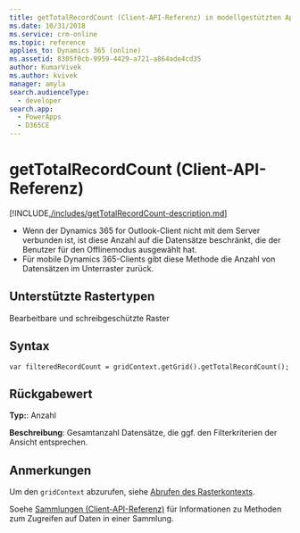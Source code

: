 ```yaml
---
title: getTotalRecordCount (Client-API-Referenz) in modellgestützten Apps| MicrosoftDocs
ms.date: 10/31/2018
ms.service: crm-online
ms.topic: reference
applies_to: Dynamics 365 (online)
ms.assetid: 8305f0cb-9959-4429-a721-a864ade4cd35
author: KumarVivek
ms.author: kvivek
manager: amyla
search.audienceType:
  - developer
search.app:
  - PowerApps
  - D365CE
---
```

# <a name="gettotalrecordcount-client-api-reference"></a>getTotalRecordCount (Client-API-Referenz)



[!INCLUDE[./includes/getTotalRecordCount-description.md](./includes/getTotalRecordCount-description.md)]

- Wenn der Dynamics 365 for Outlook-Client nicht mit dem Server verbunden ist, ist diese Anzahl auf die Datensätze beschränkt, die der Benutzer für den Offlinemodus ausgewählt hat.
- Für mobile Dynamics 365-Clients gibt diese Methode die Anzahl von Datensätzen im Unterraster zurück.

## <a name="grid-types-supported"></a>Unterstützte Rastertypen

Bearbeitbare und schreibgeschützte Raster

## <a name="syntax"></a>Syntax

`var filteredRecordCount = gridContext.getGrid().getTotalRecordCount();`

## <a name="return-value"></a>Rückgabewert

**Typ:**: Anzahl

**Beschreibung**: Gesamtanzahl Datensätze, die ggf. den Filterkriterien der Ansicht entsprechen.

## <a name="remarks"></a>Anmerkungen

Um den `gridContext` abzurufen, siehe [Abrufen des Rasterkontexts](../../grids.md#bkmk_gridcontext).

Soehe [Sammlungen (Client-API-Referenz)](../../collections.md) für Informationen zu Methoden zum Zugreifen auf Daten in einer Sammlung.

